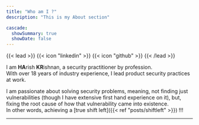 ```yaml
---
title: "Who am I ?"
description: "This is my About section"

cascade:
  showSummary: true
  showDate: false 
---
```


{{< lead >}}
{{< icon "linkedin" >}} {{< icon "github" >}}
{{< /lead >}}

I am **HA**rish **KR**ishnan, a security practitioner by profession.<br>
With over 18 years of industry experience, I lead product security practices at work.

I am passionate about solving security problems, meaning, not finding just vulnerabilities (though I have extensive first hand experience on it), but, 
fixing the root cause of how that vulnerability came into existence. <br>
In other words, achieving a [true shift left]({{< ref "posts/shiftleft" >}}) !!!  

---